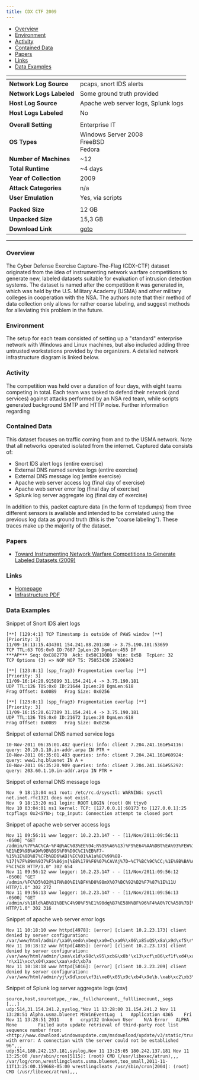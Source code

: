 ```yaml
---
title: CDX CTF 2009
---
```


- [Overview](#overview)
- [Environment](#environment)
- [Activity](#activity)
- [Contained Data](#contained-data)
- [Papers](#papers)
- [Links](#links)
- [Data Examples](#data-examples)

| <!-- -->                 | <!-- -->                                                                          |
|--------------------------|-----------------------------------------------------------------------------------|
| **Network Log Source**   | pcaps, snort IDS alerts                                                           |
| **Network Logs Labeled** | Some ground truth provided                                                        |
| **Host Log Source**      | Apache web server logs, Splunk logs                                               |
| **Host Logs Labeled**    | No                                                                                |
|                          |                                                                                   |
| **Overall Setting**      | Enterprise IT                                                                     |
| **OS Types**             | Windows Server 2008<br/>FreeBSD<br/>Fedora                                        |
| **Number of Machines**   | ~12                                                                               |
| **Total Runtime**        | ~4 days                                                                           |
| **Year of Collection**   | 2009                                                                              |
| **Attack Categories**    | n/a                                                                               |
| **User Emulation**       | Yes, via scripts                                                                  |
|                          |                                                                                   |
| **Packed Size**          | 12 GB                                                                             |
| **Unpacked Size**        | 15,3 GB                                                                           |
| **Download Link**        | [goto](https://www.usma.edu/centers-and-research/cyber-research-center/data-sets) |

***

### Overview

The Cyber Defense Exercise Capture-The-Flag (CDX-CTF) dataset originated from the idea of instrumenting network warfare
competitions to generate new, labeled datasets suitable for evaluation of intrusion detection systems.
The dataset is named after the competition it was generated in, which was held by the U.S. Military Academy (USMA) and
other military colleges in cooperation with the NSA.
The authors note that their method of data collection only allows for rather coarse labeling, and suggest methods for
alleviating this problem in the future.

### Environment

The setup for each team consisted of setting up a "standard" enterprise network with Windows and Linux machines, but
also included adding three untrusted workstations provided by the organizers.
A detailed network infrastructure diagram is linked below.

### Activity

The competition was held over a duration of four days, with eight teams competing in total.
Each team was tasked to defend their network (and services) against attacks performed by an NSA red team, while scripts
generated background SMTP and HTTP noise.
Further information regarding

### Contained Data

This dataset focuses on traffic coming from and to the USMA network.
Note that all networks operated isolated from the internet.
Captured data consists of:

- Snort IDS alert logs (entire exercise)
- External DNS named service logs (entire exercise)
- External DNS message log (entire exercise)
- Apache web server access log (final day of exercise)
- Apache web server error log (final day of exercise)
- Splunk log server aggregate log (final day of exercise)

In addition to this, packet capture data (in the form of tcpdumps) from three different sensors is available and
intended to be correlated using the previous log data as ground truth (this is the "coarse labeling").
These traces make up the majority of the dataset.

### Papers

- [Toward Instrumenting Network Warfare Competitions to Generate Labeled Datasets (2009)](https://dl.acm.org/doi/10.5555/1855481.1855490)

### Links

- [Homepage](https://www.usma.edu/centers-and-research/cyber-research-center/data-sets)
- [Infrastructure PDF](https://www.usma.edu/sites/default/files/inline-images/centers_research/cyber_research_center/PDFs/CDX_2009_Network_USMA.pdf)

### Data Examples

Snippet of Snort IDS alert logs

```
[**] [129:4:1] TCP Timestamp is outside of PAWS window [**]
[Priority: 3] 
11/09-16:13:15.434301 154.241.88.201:80 -> 3.75.190.181:53659
TCP TTL:63 TOS:0x0 ID:7687 IpLen:20 DgmLen:455 DF
***AP*** Seq: 0xC882770  Ack: 0x50C1D0B9  Win: 0x5B  TcpLen: 32
TCP Options (3) => NOP NOP TS: 75053430 25206943 

[**] [123:8:1] (spp_frag3) Fragmentation overlap [**]
[Priority: 3] 
11/09-16:14:20.915899 31.154.241.4 -> 3.75.190.181
UDP TTL:126 TOS:0x0 ID:21644 IpLen:20 DgmLen:618
Frag Offset: 0x00B9   Frag Size: 0x0256

[**] [123:8:1] (spp_frag3) Fragmentation overlap [**]
[Priority: 3] 
11/09-16:15:20.617389 31.154.241.4 -> 3.75.190.181
UDP TTL:126 TOS:0x0 ID:21672 IpLen:20 DgmLen:618
Frag Offset: 0x00B9   Frag Size: 0x0256
```

Snippet of external DNS named service logs

```
10-Nov-2011 06:35:01.482 queries: info: client 7.204.241.161#54116: query: 20.10.1.10.in-addr.arpa IN PTR +
10-Nov-2011 06:35:01.483 queries: info: client 7.204.241.161#60924: query: www1.hq.bluenet IN A +
10-Nov-2011 06:35:20.909 queries: info: client 7.204.241.161#55292: query: 203.60.1.10.in-addr.arpa IN PTR +
```

Snippet of external DNS message logs

```
Nov  9 18:13:04 ns1 root: /etc/rc.d/sysctl: WARNING: sysctl net.inet.rfc1321 does not exist.
Nov  9 18:13:20 ns1 login: ROOT LOGIN (root) ON ttyv0
Nov 10 03:04:01 ns1 kernel: TCP: [127.0.0.1]:60173 to [127.0.0.1]:25 tcpflags 0x2<SYN>; tcp_input: Connection attempt to closed port
```

Snippet of apache web server access logs

```
Nov 11 09:56:11 www logger: 10.2.23.147 - - [11/Nov/2011:09:56:11 -0500] "GET /admin/%7F%AC%CA~%F4@%AC%03%EE%94;R%95%A6%13)%F9%E64%AA%DBt%EA%93%FEW%1F8%09%22?%E1%E9%9B%A9W%9B%B9S%F0%D0C%C1%EB%F7-%15%1E%8D%87%CFb%BD6%AB)%EC%01%A1a%8C%99%8B-%17]%7F%89m%937%F5%86jm[%E8%179%F6%07%CAVAj%7D~%C7%BC%9C%CC;%1E%9B%BA%A3%DCf%DC%0EZz(%EA%C0%C7%BF%C5%B9%03t%EE%CB%82%7FR,1%F5J%B3i%07j3S%82?F%C1%CB HTTP/1.0" 302 654
Nov 11 09:56:12 www logger: 10.2.23.147 - - [11/Nov/2011:09:56:12 -0500] "GET /admin/%FC%D5%02@%1FN%80%E1%BFK%D8%98mX%07%BC%92%B2%F7%87%1E%11U HTTP/1.0" 302 272
Nov 11 09:56:13 www logger: 10.2.23.147 - - [11/Nov/2011:09:56:13 -0500] "GET /admin/s%18ld%AB%B1%BE%C4%90%F5%E1%90dq%B7%E58N%BF%96%F4%A0%7C%A58%7B[%BAJ8%DE%F1%9E%5C%83*%AB%B4%D9%BC%CA HTTP/1.0" 302 316
```

Snippet of apache web server error logs

```
Nov 11 10:18:10 www httpd[4978]: [error] [client 10.2.23.173] client denied by server configuration: /var/www/html/admin/\xa0\xedo\xbeq\xa0=C\xa0%\x06\x85uQS\x8a\x9d\xf5\r\xeb\xf707WwD\x16]6wm\x89\xf4\xec"\xe4\xafgy&\xd2\xb2Mq\x88\xda\x19\x0f7\xb6\xd20N\n3t\xcc\x05\x84&P\x01\x8c\x8c%\xbc\x9e\xda\xefZ$*\x8b|\xc2
Nov 11 10:18:12 www httpd[4885]: [error] [client 10.2.23.173] client denied by server configuration: /var/www/html/admin/\xea\x1d\x98c\x95\xcb&\x8b'\x13\xcf\x86\xf1f\xd4\xa8\xf5\xba&\xc4\x89\x96\x95\x9f\x1c\x1c\r\x05\x0f\xa4\xb0S\x15<\xae\xf3\xeb\x9c\x85\n\xcb\xa0\x9b\x97\x93\x86\\\xb9K5\xf9\x9f\xc7\x1a\xff2El\xb3\xdeL\xac\x90\x03\xafc\xdb\x04\x0e\x80D\xa6\x8a\xcdn\x97\xf2\xfaj\xe8\xe8\x82e9\xf34\xd2\x19\xc0\xa0\xb2\xd1\xdc\xe2\xff\xbd\xd7\xd2\x7f\xe6\xf6*\x12A%\xb2\x04@\n\xc9y\xda\x15\x9e-'n\x11\xcc\x04\xaec\xaa\xdc\xb7a
Nov 11 10:18:18 www httpd[5016]: [error] [client 10.2.23.209] client denied by server configuration: /var/www/html/admin/yj\x9d\xce\xf3i\xe0\x05\x9c\xb4\x9e\b.\xab\xc2\xb3\xfa}\xf4\x12\x92\x82\x17\x98\xd1\x8a\xe8);\\\x85\xdb!y\xd2&n\xa7I\x8ft\x04F\xba!'\x94\x05\xdcHPt\xc6H!\xa9p\x8b`\xab\xef\xa2\xee\x816\xbd\x07\xc2\\8\xa2\xf1"\xccbe\xa4\xc2\x9fp4y\xc6\v\x82&\xcaT\x99\xddm\xcc.\xd4\x1d[\xa1roN\xb3P\xc8\xd3\x14\xcc\x91xU\x0f\x9b\xb42y\xe4\xee\xb23\r\n\xe26\xb7l6\x1c~\xb3\x1c\xde\x1d\xcc\xa8~\x07x\xa5&\x87\x93\b0\xd7\r\xc1\xd9\x0e\x0f\xfd\xc8
```

Snippet of Splunk log server aggregate logs (csv)

```
source,host,sourcetype,_raw,_fullcharcount,_fulllinecount,_segs
[...]
udp:514,31.154.241.2,syslog,"Nov 11 13:28:00 31.154.241.2 Nov 11 13:28:51 Alpha.usma.bluenet MSWinEventLog	1	Application	4365	Fri Nov 11 13:28:51 2011	8	crypt32	Unknown User	N/A	Error	ALPHA	None		Failed auto update retrieval of third-party root list sequence number from: <http://www.download.windowsupdate.com/msdownload/update/v3/static/trustedr/en/authrootseq.txt> with error: A connection with the server could not be established    	96",,,
udp:514,180.242.137.181,syslog,Nov 11 13:25:05 180.242.137.181 Nov 11 13:25:00 /usr/sbin/cron[5115]: (root) CMD (/usr/libexec/atrun),,,
/var/log/cron,wrestlingcleats.usma.bluenet,too_small,2011-11-11T13:25:00.159668-05:00 wrestlingcleats /usr/sbin/cron[2004]: (root) CMD (/usr/libexec/atrun),,,
```